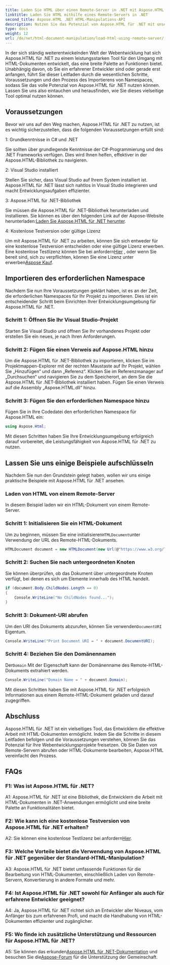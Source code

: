 ```yaml
---
title: Laden Sie HTML über einen Remote-Server in .NET mit Aspose.HTML
linktitle: Laden Sie HTML mithilfe eines Remote-Servers in .NET
second_title: Aspose.HTML .NET HTML-Manipulations-API
description: Nutzen Sie das Potenzial von Aspose.HTML für .NET mit unserem umfassenden Leitfaden. Erfahren Sie, wie Sie Namespaces importieren, auf Remote-HTML-Dokumente zugreifen und vieles mehr.
type: docs
weight: 12
url: /de/net/html-document-manipulation/load-html-using-remote-server/
---
```


In der sich ständig weiterentwickelnden Welt der Webentwicklung hat sich Aspose.HTML für .NET zu einem leistungsstarken Tool für den Umgang mit HTML-Dokumenten entwickelt, das eine breite Palette an Funktionen bietet. Unabhängig davon, ob Sie ein erfahrener Entwickler sind oder gerade erst anfangen, führt Sie dieser Leitfaden durch die wesentlichen Schritte, Voraussetzungen und den Prozess des Importierens von Namespaces, sodass Sie das volle Potenzial von Aspose.HTML für .NET nutzen können. Lassen Sie uns also eintauchen und herausfinden, wie Sie dieses vielseitige Tool optimal nutzen können.

## Voraussetzungen

Bevor wir uns auf den Weg machen, Aspose.HTML für .NET zu nutzen, ist es wichtig sicherzustellen, dass die folgenden Voraussetzungen erfüllt sind:

1: Grundkenntnisse in C# und .NET

Sie sollten über grundlegende Kenntnisse der C#-Programmierung und des .NET Frameworks verfügen. Dies wird Ihnen helfen, effektiver in der Aspose.HTML-Bibliothek zu navigieren.

2: Visual Studio installiert

Stellen Sie sicher, dass Visual Studio auf Ihrem System installiert ist. Aspose.HTML für .NET lässt sich nahtlos in Visual Studio integrieren und macht Entwicklungsaufgaben effizienter.

3: Aspose.HTML für .NET-Bibliothek

 Sie müssen die Aspose.HTML für .NET-Bibliothek herunterladen und installieren. Sie können es über den folgenden Link auf der Aspose-Website herunterladen:[Laden Sie Aspose.HTML für .NET herunter](https://releases.aspose.com/html/net/).

4: Kostenlose Testversion oder gültige Lizenz

 Um mit Aspose.HTML für .NET zu arbeiten, können Sie sich entweder für eine kostenlose Testversion entscheiden oder eine gültige Lizenz erwerben. Eine kostenlose Testlizenz können Sie bei anfordern[Hier](https://releases.aspose.com/) , oder wenn Sie bereit sind, sich zu verpflichten, können Sie eine Lizenz unter erwerben[Aspose Kauf](https://purchase.aspose.com/buy).

## Importieren des erforderlichen Namespace

Nachdem Sie nun Ihre Voraussetzungen geklärt haben, ist es an der Zeit, die erforderlichen Namespaces für Ihr Projekt zu importieren. Dies ist ein entscheidender Schritt beim Einrichten Ihrer Entwicklungsumgebung für Aspose.HTML für .NET.

### Schritt 1: Öffnen Sie Ihr Visual Studio-Projekt

Starten Sie Visual Studio und öffnen Sie Ihr vorhandenes Projekt oder erstellen Sie ein neues, je nach Ihren Anforderungen.

### Schritt 2: Fügen Sie einen Verweis auf Aspose.HTML hinzu

Um die Aspose.HTML für .NET-Bibliothek zu importieren, klicken Sie im Projektmappen-Explorer mit der rechten Maustaste auf Ihr Projekt, wählen Sie „Hinzufügen“ und dann „Referenz“. Klicken Sie im Referenzmanager auf „Durchsuchen“ und navigieren Sie zu dem Speicherort, an dem Sie die Aspose.HTML für .NET-Bibliothek installiert haben. Fügen Sie einen Verweis auf die Assembly „Aspose.HTML.dll“ hinzu.

### Schritt 3: Fügen Sie den erforderlichen Namespace hinzu

Fügen Sie in Ihre Codedatei den erforderlichen Namespace für Aspose.HTML ein:

```csharp
using Aspose.Html;
```

Mit diesen Schritten haben Sie Ihre Entwicklungsumgebung erfolgreich darauf vorbereitet, die Leistungsfähigkeit von Aspose.HTML für .NET zu nutzen.

## Lassen Sie uns einige Beispiele aufschlüsseln

Nachdem Sie nun den Grundstein gelegt haben, wollen wir uns einige praktische Beispiele mit Aspose.HTML für .NET ansehen.

### Laden von HTML von einem Remote-Server

In diesem Beispiel laden wir ein HTML-Dokument von einem Remote-Server.

### Schritt 1: Initialisieren Sie ein HTML-Dokument

 Um zu beginnen, müssen Sie eine initialisieren`HTMLDocument`unter Verwendung der URL des Remote-HTML-Dokuments.

```csharp
HTMLDocument document = new HTMLDocument(new Url(@"https://www.w3.org/TR/html5/"));
```

### Schritt 2: Suchen Sie nach untergeordneten Knoten

Sie können überprüfen, ob das Dokument über untergeordnete Knoten verfügt, bei denen es sich um Elemente innerhalb des HTML handelt.

```csharp
if (document.Body.ChildNodes.Length == 0)
{
    Console.WriteLine("No ChildNodes found...");
}
```

### Schritt 3: Dokument-URI abrufen

 Um den URI des Dokuments abzurufen, können Sie verwenden`DocumentURI` Eigentum.

```csharp
Console.WriteLine("Print Document URI = " + document.DocumentURI);
```

### Schritt 4: Beziehen Sie den Domänennamen

 Der`Domain` Mit der Eigenschaft kann der Domänenname des Remote-HTML-Dokuments extrahiert werden.

```csharp
Console.WriteLine("Domain Name = " + document.Domain);
```

Mit diesen Schritten haben Sie mit Aspose.HTML für .NET erfolgreich Informationen aus einem Remote-HTML-Dokument geladen und darauf zugegriffen.

## Abschluss

Aspose.HTML für .NET ist ein vielseitiges Tool, das Entwicklern die effektive Arbeit mit HTML-Dokumenten ermöglicht. Indem Sie die Schritte in diesem Leitfaden befolgen und die Voraussetzungen verstehen, können Sie das Potenzial für Ihre Webentwicklungsprojekte freisetzen. Ob Sie Daten von Remote-Servern abrufen oder HTML-Dokumente bearbeiten, Aspose.HTML vereinfacht den Prozess.

## FAQs

### F1: Was ist Aspose.HTML für .NET?

A1: Aspose.HTML für .NET ist eine Bibliothek, die Entwicklern die Arbeit mit HTML-Dokumenten in .NET-Anwendungen ermöglicht und eine breite Palette an Funktionalitäten bietet.

### F2: Wie kann ich eine kostenlose Testversion von Aspose.HTML für .NET erhalten?

 A2: Sie können eine kostenlose Testlizenz bei anfordern[Hier](https://releases.aspose.com/).

### F3: Welche Vorteile bietet die Verwendung von Aspose.HTML für .NET gegenüber der Standard-HTML-Manipulation?

A3: Aspose.HTML für .NET bietet umfassende Funktionen für die Bearbeitung von HTML-Dokumenten, einschließlich Laden von Remote-Servern, Konvertierung in andere Formate und mehr.

### F4: Ist Aspose.HTML für .NET sowohl für Anfänger als auch für erfahrene Entwickler geeignet?

A4: Ja, Aspose.HTML für .NET richtet sich an Entwickler aller Niveaus, vom Anfänger bis zum erfahrenen Profi, und macht die Handhabung von HTML-Dokumenten effizienter und zugänglicher.

### F5: Wo finde ich zusätzliche Unterstützung und Ressourcen für Aspose.HTML für .NET?

 A5: Sie können das erkunden[Aspose.HTML für .NET-Dokumentation](https://reference.aspose.com/html/net/) und besuchen Sie die[Aspose-Forum](https://forum.aspose.com/) für die Unterstützung der Gemeinschaft.